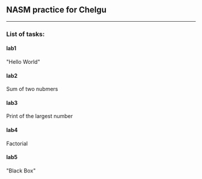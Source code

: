 
## NASM practice for Chelgu

***

### List of tasks:

#### lab1
"Hello World"

#### lab2
Sum of two nubmers

#### lab3
Print of the largest number

#### lab4
Factorial

#### lab5
"Black Box"

